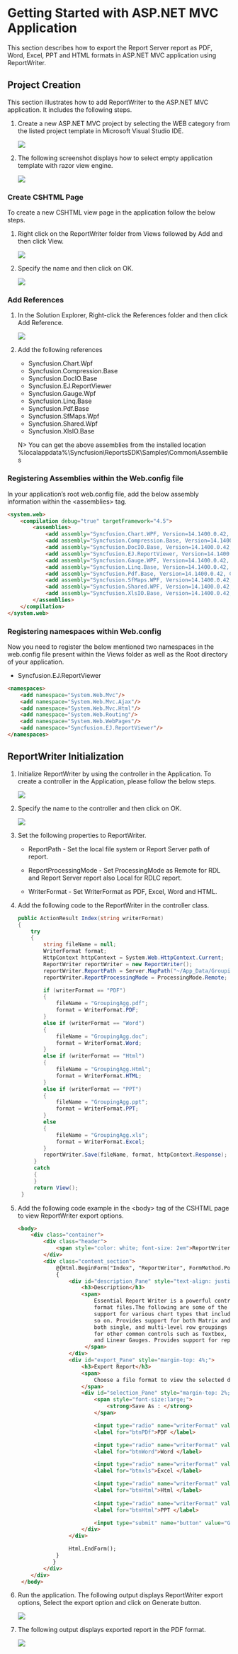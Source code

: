 # Getting Started with ASP.NET MVC Application

This section describes how to export the Report Server report as PDF, Word, Excel, PPT and HTML formats in ASP.NET MVC application using ReportWriter.

## Project Creation

This section illustrates how to add ReportWriter to the ASP.NET MVC application. It includes the following steps.

1. Create a new ASP.NET MVC project by selecting the WEB category from the listed project template in Microsoft Visual Studio IDE.

   ![](MVC_Images/Getting-Started_img1.png) 
   
2. The following screenshot displays how to select empty application template with razor view engine.

   ![](MVC_Images/Getting-Started_img2.png)
   
### Create CSHTML Page

To create a new CSHTML view page in the application follow the below steps.

1. Right click on the ReportWriter folder from Views followed by Add and then click View.
 
   ![](MVC_Images/Getting-Started_img3.png)

2. Specify the name and then click on OK.

   ![](MVC_Images/Getting-Started_img4.png)

### Add References   

1. In the Solution Explorer, Right-click the References folder and then click Add Reference.

   ![](MVC_Images/Getting-Started_img5.png) 

2. Add the following references
  
   * Syncfusion.Chart.Wpf
   * Syncfusion.Compression.Base
   * Syncfusion.DocIO.Base   
   * Syncfusion.EJ.ReportViewer   
   * Syncfusion.Gauge.Wpf
   * Syncfusion.Linq.Base
   * Syncfusion.Pdf.Base
   * Syncfusion.SfMaps.Wpf
   * Syncfusion.Shared.Wpf
   * Syncfusion.XlsIO.Base  
   
   N> You can get the above assemblies from the installed location %localappdata%\Syncfusion\ReportsSDK\Samples\Common\Assemblies   

### Registering Assemblies within the Web.config file  

In your application’s root web.config file, add the below assembly information within the &lt;assemblies&gt; tag.

~~~html
<system.web>
    <compilation debug="true" targetFramework="4.5">
        <assemblies>
            <add assembly="Syncfusion.Chart.WPF, Version=14.1400.0.42, Culture=neutral, PublicKeyToken=3d67ed1f87d44c89"/>
            <add assembly="Syncfusion.Compression.Base, Version=14.1400.0.42, Culture=neutral, PublicKeyToken=3d67ed1f87d44c89"/>
            <add assembly="Syncfusion.DocIO.Base, Version=14.1400.0.42, Culture=neutral, PublicKeyToken=3d67ed1f87d44c89"/>
            <add assembly="Syncfusion.EJ.ReportViewer, Version=14.1400.0.42, Culture=neutral, PublicKeyToken=3d67ed1f87d44c89"/>
            <add assembly="Syncfusion.Gauge.WPF, Version=14.1400.0.42, Culture=neutral, PublicKeyToken=3d67ed1f87d44c89"/>
            <add assembly="Syncfusion.Linq.Base, Version=14.1400.0.42, Culture=neutral, PublicKeyToken=3d67ed1f87d44c89"/>
            <add assembly="Syncfusion.Pdf.Base, Version=14.1400.0.42, Culture=neutral, PublicKeyToken=3d67ed1f87d44c89"/>
            <add assembly="Syncfusion.SfMaps.WPF, Version=14.1400.0.42, Culture=neutral, PublicKeyToken=3d67ed1f87d44c89"/>
            <add assembly="Syncfusion.Shared.WPF, Version=14.1400.0.42, Culture=neutral, PublicKeyToken=3d67ed1f87d44c89"/>
            <add assembly="Syncfusion.XlsIO.Base, Version=14.1400.0.42, Culture=neutral, PublicKeyToken=3d67ed1f87d44c89"/>
        </assemblies>
    </compilation>      
</system.web>
~~~ 

### Registering namespaces within Web.config

Now you need to register the below mentioned two namespaces in the web.config file present within the Views folder as well as the Root directory of your application.

* Syncfusion.EJ.ReportViewer

~~~html
<namespaces>
    <add namespace="System.Web.Mvc"/>
    <add namespace="System.Web.Mvc.Ajax"/>
    <add namespace="System.Web.Mvc.Html"/>    
    <add namespace="System.Web.Routing"/>
    <add namespace="System.Web.WebPages"/>    
    <add namespace="Syncfusion.EJ.ReportViewer"/>
</namespaces>
~~~

## ReportWriter Initialization  

1. Initialize ReportWriter by using the controller in the Application. To create a controller in the Application, please follow the below steps.

   ![](MVC_Images/Getting-Started_img6.png)
   
2. Specify the name to the controller and then click on OK.

   ![](MVC_Images/Getting-Started_img7.png)

4. Set the following properties to ReportWriter.   

   * ReportPath - Set the local file system or Report Server path of report.
   
   * ReportProcessingMode - Set ProcessingMode as Remote for RDL and Report Server report also Local for RDLC report.
   
   * WriterFormat - Set WriterFormat as PDF, Excel, Word and HTML.
   
5. Add the following code to the ReportWriter in the controller class.

   ~~~ csharp
   public ActionResult Index(string writerFormat)
   {
       try
       {
           string fileName = null;
           WriterFormat format;
           HttpContext httpContext = System.Web.HttpContext.Current;
           ReportWriter reportWriter = new ReportWriter();
           reportWriter.ReportPath = Server.MapPath("~/App_Data/GroupingAgg.rdl");
           reportWriter.ReportProcessingMode = ProcessingMode.Remote;

           if (writerFormat == "PDF")
           {
               fileName = "GroupingAgg.pdf";
               format = WriterFormat.PDF;
           }
           else if (writerFormat == "Word")
           {
               fileName = "GroupingAgg.doc";
               format = WriterFormat.Word;
           }
           else if (writerFormat == "Html")
           {
               fileName = "GroupingAgg.Html";
               format = WriterFormat.HTML;
           }
           else if (writerFormat == "PPT")
           {
               fileName = "GroupingAgg.ppt";
               format = WriterFormat.PPT;
           }           
           else
           {
               fileName = "GroupingAgg.xls";
               format = WriterFormat.Excel;
           }
           reportWriter.Save(fileName, format, httpContext.Response);
        }
        catch
        {
        }
        return View();
    }   
   ~~~
   
6. Add the following code example in the &lt;body&gt; tag of the CSHTML page to view ReportWriter export options.

   ~~~ html
   <body>
       <div class="container">
           <div class="header">
               <span style="color: white; font-size: 2em">ReportWriter Demo</span>
           </div>
           <div class="content_section">
               @{Html.BeginForm("Index", "ReportWriter", FormMethod.Post);
               {
                   <div id="description_Pane" style="text-align: justify;">
                       <h3>Description</h3>
                       <span>
                           Essential Report Writer is a powerful control for exporting RDL files into specified
                           format files.The following are some of the key features of this component: Provides
                           support for various chart types that include Area, Bar, Column, Pie, Funnel, Radar, Line and
                           so on. Provides support for both Matrix and Table and also provides support for
                           both single, and multi-level row groupings and column groupings. Provides support
                           for other common controls such as Textbox, Image, Rectangle, Line and both Circular
                           and Linear Gauges. Provides support for report parameter.
                        </span>
                   </div>
                   <div id="export_Pane" style="margin-top: 4%;">
                       <h3>Export Report</h3>
                       <span>
                           Choose a file format to view the selected document generated from Report file by using Essential ReportWriter.
                       </span>
                       <div id="selection_Pane" style="margin-top: 2%;">
                           <span style="font-size:large;">
                               <strong>Save As : </strong>
                           </span>

                           <input type="radio" name="writerFormat" value="PDF" checked="checked" />
                           <label for="btnPDf">PDF </label>

                           <input type="radio" name="writerFormat" value="Word" />
                           <label for="btnWord">Word </label>

                           <input type="radio" name="writerFormat" value="xls" />
                           <label for="btnxls">Excel </label>

                           <input type="radio" name="writerFormat" value="Html" />
                           <label for="btnHtml">Html </label>
                           
                           <input type="radio" name="writerFormat" value="PPT" />
                           <label for="btnHtml">PPT </label>                           

                           <input type="submit" name="button" value="Generate" style="width: 18%; margin-left: 2%;"/>
                       </div>
                   </div>

                   Html.EndForm();
               }
              }
           </div>
       </div>
    </body>   
   ~~~

7. Run the application. The following output displays ReportWriter export options, Select the export option and click on Generate button.

   ![](MVC_Images/Getting-Started_img8.png) 

8. The following output displays exported report in the PDF format.

   ![](MVC_Images/Getting-Started_img9.png)
   